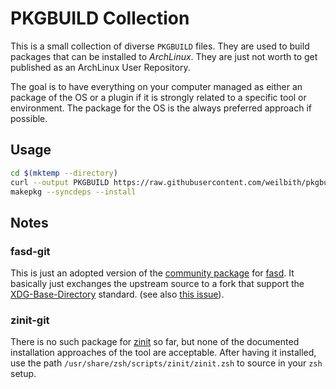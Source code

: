 # PKGBUILD Collection

This is a small collection of diverse `PKGBUILD` files. They are used to build
packages that can be installed to _ArchLinux_. They are just not worth to get
published as an ArchLinux User Repository.

The goal is to have everything on your computer managed as either an package of
the OS or a plugin if it is strongly related to a specific tool or environment.
The package for the OS is the always preferred approach if possible.

## Usage

```sh
cd $(mktemp --directory)
curl --output PKGBUILD https://raw.githubusercontent.com/weilbith/pkgbuild-collection/master/<select-here>.PKGBUILD
makepkg --syncdeps --install
```

## Notes

### fasd-git

This is just an adopted version of the [community
package](https://www.archlinux.org/packages/community/any/fasd/) for
[fasd](https://github.com/clvv/fasd). It basically just exchanges the upstream
source to a fork that support the
[XDG-Base-Directory](https://specifications.freedesktop.org/basedir-spec/basedir-spec-latest.html)
standard. (see also [this issue](https://github.com/clvv/fasd/issues/128)).

### zinit-git

There is no such package for [zinit](https://github.com/zdharma/zinit) so far,
but none of the documented installation approaches of the tool are acceptable.
After having it installed, use the path `/usr/share/zsh/scripts/zinit/zinit.zsh`
to source in your `zsh` setup.
